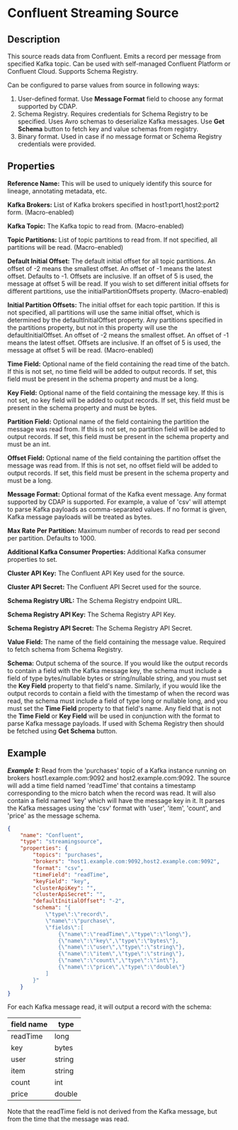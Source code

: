 # Confluent Streaming Source


Description
-----------
This source reads data from Confluent.
Emits a record per message from specified Kafka topic. 
Can be used with self-managed Confluent Platform or Confluent Cloud. Supports Schema Registry.

Can be configured to parse values from source in following ways:
1. User-defined format. Use **Message Format** field to choose any format supported by CDAP.
1. Schema Registry. Requires credentials for Schema Registry to be specified. 
Uses Avro schemas to deserialize Kafka messages. Use **Get Schema** button to fetch key and value schemas from registry.
1. Binary format. Used in case if no message format or Schema Registry credentials were provided.


Properties
----------
**Reference Name:** This will be used to uniquely identify this source for lineage, annotating metadata, etc.

**Kafka Brokers:** List of Kafka brokers specified in host1:port1,host2:port2 form. (Macro-enabled)

**Kafka Topic:** The Kafka topic to read from. (Macro-enabled)

**Topic Partitions:** List of topic partitions to read from. If not specified, all partitions will be read. (Macro-enabled)

**Default Initial Offset:** The default initial offset for all topic partitions.
An offset of -2 means the smallest offset. An offset of -1 means the latest offset. Defaults to -1.
Offsets are inclusive. If an offset of 5 is used, the message at offset 5 will be read.
If you wish to set different initial offsets for different partitions, use the initialPartitionOffsets property. (Macro-enabled)

**Initial Partition Offsets:** The initial offset for each topic partition. If this is not specified,
all partitions will use the same initial offset, which is determined by the defaultInitialOffset property.
Any partitions specified in the partitions property, but not in this property will use the defaultInitialOffset.
An offset of -2 means the smallest offset. An offset of -1 means the latest offset.
Offsets are inclusive. If an offset of 5 is used, the message at offset 5 will be read. (Macro-enabled)

**Time Field:** Optional name of the field containing the read time of the batch.
If this is not set, no time field will be added to output records.
If set, this field must be present in the schema property and must be a long.

**Key Field:** Optional name of the field containing the message key.
If this is not set, no key field will be added to output records.
If set, this field must be present in the schema property and must be bytes.

**Partition Field:** Optional name of the field containing the partition the message was read from.
If this is not set, no partition field will be added to output records.
If set, this field must be present in the schema property and must be an int.

**Offset Field:** Optional name of the field containing the partition offset the message was read from.
If this is not set, no offset field will be added to output records.
If set, this field must be present in the schema property and must be a long.

**Message Format:** Optional format of the Kafka event message. Any format supported by CDAP is supported.
For example, a value of 'csv' will attempt to parse Kafka payloads as comma-separated values.
If no format is given, Kafka message payloads will be treated as bytes.

**Max Rate Per Partition:** Maximum number of records to read per second per partition. Defaults to 1000.

**Additional Kafka Consumer Properties:** Additional Kafka consumer properties to set.

**Cluster API Key:** The Confluent API Key used for the source.

**Cluster API Secret:** The Confluent API Secret used for the source.

**Schema Registry URL:** The Schema Registry endpoint URL.

**Schema Registry API Key:** The Schema Registry API Key.

**Schema Registry API Secret:** The Schema Registry API Secret.

**Value Field:** The name of the field containing the message value. Required to fetch schema from Schema Registry.

**Schema:** Output schema of the source. If you would like the output records to contain a field with the
Kafka message key, the schema must include a field of type bytes/nullable bytes or string/nullable string, and you must 
set the **Key Field** property to that field's name. Similarly, if you would like the output records to contain a field
with the timestamp of when the record was read, the schema must include a field of type long or nullable long, and you
must set the **Time Field** property to that field's name. Any field that is not the **Time Field** or **Key Field**
will be used in conjunction with the format to parse Kafka message payloads. If used with Schema Registry then should
be fetched using **Get Schema** button.

Example
-------
***Example 1:*** Read from the 'purchases' topic of a Kafka instance running
on brokers host1.example.com:9092 and host2.example.com:9092. The source will add
a time field named 'readTime' that contains a timestamp corresponding to the micro
batch when the record was read. It will also contain a field named 'key' which will have
the message key in it. It parses the Kafka messages using the 'csv' format
with 'user', 'item', 'count', and 'price' as the message schema.

```json
{
    "name": "Confluent",
    "type": "streamingsource",
    "properties": {
        "topics": "purchases",
        "brokers": "host1.example.com:9092,host2.example.com:9092",
        "format": "csv",
        "timeField": "readTime",
        "keyField": "key",
        "clusterApiKey": "",
        "clusterApiSecret": "",
        "defaultInitialOffset": "-2",
        "schema": "{
            \"type\":\"record\",
            \"name\":\"purchase\",
            \"fields\":[
                {\"name\":\"readTime\",\"type\":\"long\"},
                {\"name\":\"key\",\"type\":\"bytes\"},
                {\"name\":\"user\",\"type\":\"string\"},
                {\"name\":\"item\",\"type\":\"string\"},
                {\"name\":\"count\",\"type\":\"int\"},
                {\"name\":\"price\",\"type\":\"double\"}
            ]
        }"
    }
}
```

For each Kafka message read, it will output a record with the schema:

| field name  | type             |
| ----------- | ---------------- |
| readTime    | long             |
| key         | bytes            |
| user        | string           |
| item        | string           |
| count       | int              |
| price       | double           |

Note that the readTime field is not derived from the Kafka message, but from the time that the
message was read.
